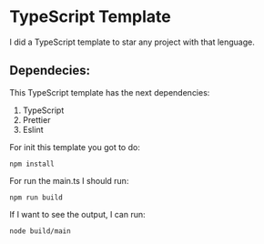 # TypeScript Template

I did a TypeScript template to star any project with that lenguage.

## Dependecies:
This TypeScript template has the next dependencies:

1. TypeScript
2. Prettier
3. Eslint

For init this template you got to do:
```
npm install
```

For run the main.ts I should run:
```
npm run build
```

If I want to see the output, I can run:
```
node build/main
```
